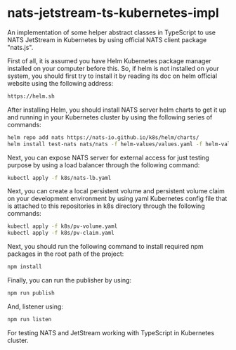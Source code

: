 # nats-jetstream-ts-kubernetes-impl

An implementation of some helper abstract classes in TypeScript to use NATS JetStream in Kubernetes by using official NATS client package "nats.js".

First of all, it is assumed you have Helm Kubernetes package manager installed on your computer before this. So, if helm is not installed on your system, you should first try to install it by reading its doc on helm official website using the following address:

```bash
https://helm.sh
```

After installing Helm, you should install NATS server helm charts to get it up and running in your Kubernetes cluster by using the following series of commands:

```bash
helm repo add nats https://nats-io.github.io/k8s/helm/charts/
helm install test-nats nats/nats -f helm-values/values.yaml -f helm-values/box-value.yaml
```

Next, you can expose NATS server for external access for just testing purpose by using a load balancer through the following command:

```bash
kubectl apply -f k8s/nats-lb.yaml
```

Next, you can create a local persistent volume and persistent volume claim on your development environment by using yaml Kubernetes config file that is attached to this repositories in k8s directory through the following commands:

```bash
kubectl apply -f k8s/pv-volume.yaml
kubectl apply -f k8s/pv-claim.yaml
```

Next, you should run the following command to install required npm packages in the root path of the project:

```bash
npm install
```

Finally, you can run the publisher by using:

```bash
npm run publish
```

And, listener using:

```bash
npm run listen
```

For testing NATS and JetStream working with TypeScript in Kubernetes cluster.
